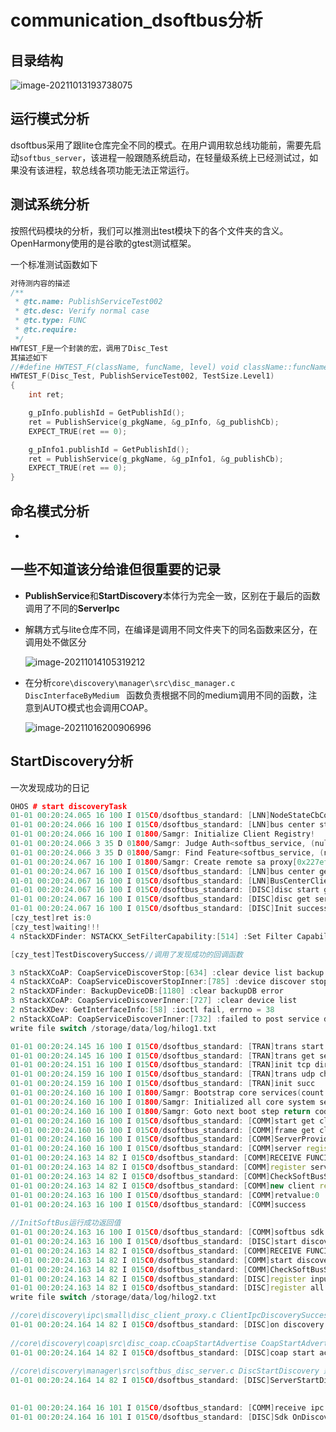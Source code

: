 # communication_dsoftbus分析

## 目录结构

![image-20211013193738075](https://picgo-1305367394.cos.ap-beijing.myqcloud.com/picgo/202110140957454.png)



## 运行模式分析

dsoftbus采用了跟lite仓库完全不同的模式。在用户调用软总线功能前，需要先启动`softbus_server`，该进程一般跟随系统启动，在轻量级系统上已经测试过，如果没有该进程，软总线各项功能无法正常运行。

## 测试系统分析

按照代码模块的分析，我们可以推测出test模块下的各个文件夹的含义。OpenHarmony使用的是谷歌的gtest测试框架。

一个标准测试函数如下

```c
对待测内容的描述
/**
 * @tc.name: PublishServiceTest002
 * @tc.desc: Verify normal case
 * @tc.type: FUNC
 * @tc.require:
 */
HWTEST_F是一个封装的宏，调用了Disc_Test
其描述如下
//#define HWTEST_F(className, funcName, level) void className::funcName()
HWTEST_F(Disc_Test, PublishServiceTest002, TestSize.Level1)
{
    int ret;

    g_pInfo.publishId = GetPublishId();
    ret = PublishService(g_pkgName, &g_pInfo, &g_publishCb);
    EXPECT_TRUE(ret == 0);

    g_pInfo1.publishId = GetPublishId();
    ret = PublishService(g_pkgName, &g_pInfo1, &g_publishCb);
    EXPECT_TRUE(ret == 0);
}
```

## 命名模式分析

- 

## 一些不知道该分给谁但很重要的记录

- **PublishService**和**StartDiscovery**本体行为完全一致，区别在于最后的函数调用了不同的**ServerIpc**

- 解耦方式与lite仓库不同，在编译是调用不同文件夹下的同名函数来区分，在调用处不做区分

  ![image-20211014105319212](https://picgo-1305367394.cos.ap-beijing.myqcloud.com/picgo/202110141053325.png)
  
- 在分析`core\discovery\manager\src\disc_manager.c DiscInterfaceByMedium ` 函数负责根据不同的medium调用不同的函数，注意到AUTO模式也会调用COAP。

  ![image-20211016200906996](https://picgo-1305367394.cos.ap-beijing.myqcloud.com/picgo/202110162009108.png)

## StartDiscovery分析

一次发现成功的日记

```c++
OHOS # start discoveryTask
01-01 00:20:24.065 16 100 I 015C0/dsoftbus_standard: [LNN]NodeStateCbCount is 10
01-01 00:20:24.066 16 100 I 015C0/dsoftbus_standard: [LNN]bus center start get server proxy
01-01 00:20:24.066 16 100 I 01800/Samgr: Initialize Client Registry!
01-01 00:20:24.066 3 35 D 01800/Samgr: Judge Auth<softbus_service, (null)> ret:0
01-01 00:20:24.066 3 35 D 01800/Samgr: Find Feature<softbus_service, (null)> id<83, 0> ret:0
01-01 00:20:24.067 16 100 I 01800/Samgr: Create remote sa proxy[0x227ef1e0]<softbus_service, (null)>!
01-01 00:20:24.067 16 100 I 015C0/dsoftbus_standard: [LNN]bus center get server proxy ok
01-01 00:20:24.067 16 100 I 015C0/dsoftbus_standard: [LNN]BusCenterClientInit init OK!
01-01 00:20:24.067 16 100 I 015C0/dsoftbus_standard: [DISC]disc start get server proxy
01-01 00:20:24.067 16 100 I 015C0/dsoftbus_standard: [DISC]disc get server proxy ok
01-01 00:20:24.067 16 100 I 015C0/dsoftbus_standard: [DISC]Init success
[czy_test]ret is:0
[czy_test]waiting!!!
4 nStackXDFinder: NSTACKX_SetFilterCapability:[514] :Set Filter Capability

[czy_test]TestDiscoverySuccess//调用了发现成功的回调函数

3 nStackXCoAP: CoapServiceDiscoverStop:[634] :clear device list backup
4 nStackXCoAP: CoapServiceDiscoverStopInner:[785] :device discover stopped
2 nStackXDFinder: BackupDeviceDB:[1180] :clear backupDB error
3 nStackXCoAP: CoapServiceDiscoverInner:[727] :clear device list
2 nStackXDev: GetInterfaceInfo:[58] :ioctl fail, errno = 38
2 nStackXCoAP: CoapServiceDiscoverInner:[732] :failed to post service discover request
write file switch /storage/data/log/hilog1.txt

01-01 00:20:24.145 16 100 I 015C0/dsoftbus_standard: [TRAN]trans start get server proxy
01-01 00:20:24.145 16 100 I 015C0/dsoftbus_standard: [TRAN]trans get server proxy ok
01-01 00:20:24.151 16 100 I 015C0/dsoftbus_standard: [TRAN]init tcp direct channel success.
01-01 00:20:24.159 16 100 I 015C0/dsoftbus_standard: [TRAN]trans udp channel manager init success.
01-01 00:20:24.159 16 100 I 015C0/dsoftbus_standard: [TRAN]init succ
01-01 00:20:24.160 16 100 I 01800/Samgr: Bootstrap core services(count:0).
01-01 00:20:24.160 16 100 I 01800/Samgr: Initialized all core system services!
01-01 00:20:24.160 16 100 I 01800/Samgr: Goto next boot step return code:-9
01-01 00:20:24.160 16 100 I 015C0/dsoftbus_standard: [COMM]start get client proxy
01-01 00:20:24.160 16 100 I 015C0/dsoftbus_standard: [COMM]frame get client proxy ok
01-01 00:20:24.160 16 100 I 015C0/dsoftbus_standard: [COMM]ServerProvideInterfaceInit ok
01-01 00:20:24.160 16 100 I 015C0/dsoftbus_standard: [COMM]server register service client push.
01-01 00:20:24.163 14 82 I 015C0/dsoftbus_standard: [COMM]RECEIVE FUNCID:0
01-01 00:20:24.163 14 82 I 015C0/dsoftbus_standard: [COMM]register service ipc server pop.
01-01 00:20:24.163 14 82 I 015C0/dsoftbus_standard: [COMM]CheckSoftBusSysPermission uid:0 success
01-01 00:20:24.163 14 82 I 015C0/dsoftbus_standard: [COMM]new client register:czypkgName
01-01 00:20:24.163 16 100 I 015C0/dsoftbus_standard: [COMM]retvalue:0
01-01 00:20:24.163 16 100 I 015C0/dsoftbus_standard: [COMM]success
    
//InitSoftBus运行成功返回值
01-01 00:20:24.163 16 100 I 015C0/dsoftbus_standard: [COMM]softbus sdk frame init success.
01-01 00:20:24.163 16 100 I 015C0/dsoftbus_standard: [DISC]start discovery ipc client push.
01-01 00:20:24.163 14 82 I 015C0/dsoftbus_standard: [COMM]RECEIVE FUNCID:137
01-01 00:20:24.163 14 82 I 015C0/dsoftbus_standard: [COMM]start discovery ipc server pop.
01-01 00:20:24.163 14 82 I 015C0/dsoftbus_standard: [COMM]CheckSoftBusSysPermission uid:0 success
01-01 00:20:24.163 14 82 I 015C0/dsoftbus_standard: [DISC]register input bitmap = [32].
01-01 00:20:24.163 14 82 I 015C0/dsoftbus_standard: [DISC]register all cap bitmap = [96].
write file switch /storage/data/log/hilog2.txt

//core\discovery\ipc\small\disc_client_proxy.c ClientIpcDiscoverySuccess开始
01-01 00:20:24.164 14 82 I 015C0/dsoftbus_standard: [DISC]on discovery success callback ipc server push.
 
//core\discovery\coap\src\disc_coap.cCoapStartAdvertise CoapStartAdvertise 运行成功返回值
01-01 00:20:24.164 14 82 I 015C0/dsoftbus_standard: [DISC]coap start active discovery.
    
//core\discovery\manager\src\softbus_disc_server.c DiscStartDiscovery 运行成功返回值
01-01 00:20:24.164 14 82 I 015C0/dsoftbus_standard: [DISC]ServerStartDiscovery success!
    

01-01 00:20:24.164 16 101 I 015C0/dsoftbus_standard: [COMM]receive ipc transact code(260)
01-01 00:20:24.164 16 101 I 015C0/dsoftbus_standard: [DISC]Sdk OnDiscoverySuccess, subscribeId = 233
```

